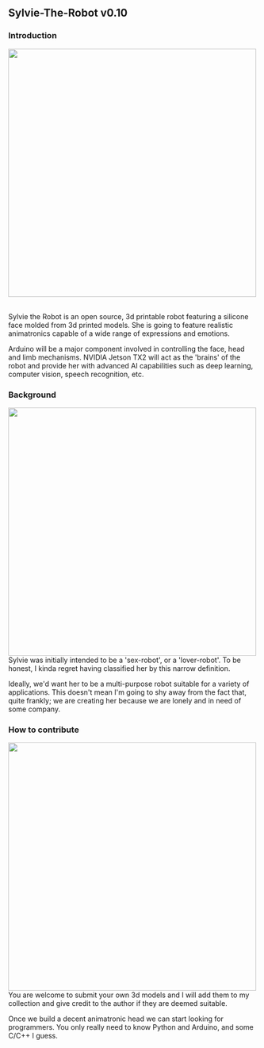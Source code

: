 ## Sylvie-The-Robot v0.10

### Introduction

<a href="url"><img src="https://github.com/misses-robot/Sylvie-The-Robot/blob/master/Screenshot%20from%202018-12-26%2014-32-04.png" align="left" width="500" ></a>


&nbsp;

Sylvie the Robot is an open source, 3d printable robot featuring a silicone face molded from 3d printed models. 
She is going to feature realistic animatronics capable of a wide range of expressions and emotions. 

Arduino will be a major component involved in controlling the face, head and limb mechanisms. 
NVIDIA Jetson TX2 will act as the 'brains' of the robot and provide her with advanced AI capabilities such as 
deep learning, computer vision, speech recognition, etc.

### Background

<a href="url"><img src="https://github.com/misses-robot/Sylvie-The-Robot/blob/master/Screenshot%20from%202018-12-26%2014-31-16.png" align="left" width="500" ></a>

Sylvie was initially intended to be a 'sex-robot', or a 'lover-robot'. To be honest, I kinda regret having classified her 
by this narrow definition.

Ideally, we'd want her to be a multi-purpose robot suitable for a variety of applications. This doesn't mean I'm
going to shy away from the fact that, quite frankly; we are creating her because we are lonely and in need of some company.

### How to contribute


<a href="url"><img src="https://github.com/misses-robot/Sylvie-The-Robot/blob/master/Screenshot%20from%202018-12-26%2014-23-11.png" align="left" width="500" ></a>

You are welcome to submit your own 3d models and I will add them to my collection and give credit to the author if they are
deemed suitable.

Once we build a decent animatronic head we can start looking for programmers. You only really need to know Python and Arduino,
and some C/C++ I guess.
